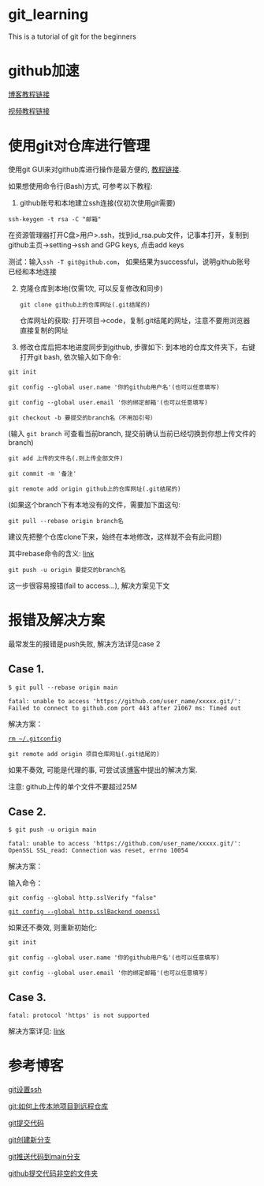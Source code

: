# git_learning

This is a tutorial of git for the beginners

# github加速

[博客教程链接](https://blog.csdn.net/qq_51688013/article/details/123402986)

[视频教程链接](https://www.bilibili.com/video/BV1za411j79T?spm_id_from=333.337.search-card.all.click&vd_source=589132dab1c04f6e167670673a35576agt)



# 使用git对仓库进行管理  

使用git GUI来对github库进行操作是最方便的, [教程链接](https://blog.csdn.net/m0_37273490/article/details/80517057). 

如果想使用命令行(Bash)方式, 可参考以下教程:

1. github账号和本地建立ssh连接(仅初次使用git需要)

`ssh-keygen -t rsa -C "邮箱"`

在资源管理器打开C盘>用户>.ssh，找到id_rsa.pub文件，记事本打开，复制到github主页->setting->ssh and GPG keys, 点击add keys

测试：输入`ssh -T git@github.com`， 如果结果为successful，说明github账号已经和本地连接

2. 克隆仓库到本地(仅需1次, 可以反复修改和同步)

   `git clone github上的仓库网址(.git结尾的)`

   仓库网址的获取: 打开项目->code，复制.git结尾的网址，注意不要用浏览器直接复制的网址

3. 修改仓库后把本地进度同步到github, 步骤如下: 到本地的仓库文件夹下，右键打开git bash, 依次输入如下命令:

`git init`

`git config --global user.name '你的github用户名'(也可以任意填写)`

`git config --global user.email '你的绑定邮箱'(也可以任意填写)`

`git checkout -b 要提交的branch名（不用加引号）`

(输入 `git branch`  可查看当前branch, 提交前确认当前已经切换到你想上传文件的branch)

`git add 上传的文件名(.则上传全部文件)`

`git commit -m '备注'`

`git remote add origin github上的仓库网址(.git结尾的)`

(如果这个branch下有本地没有的文件，需要加下面这句:

`git pull --rebase origin branch名`

建议先把整个仓库clone下来，始终在本地修改，这样就不会有此问题)

其中rebase命令的含义: [link](https://blog.csdn.net/m0_69424697/article/details/125106290)

`git push -u origin 要提交的branch名`

这一步很容易报错(fail to access...), 解决方案见下文

# 报错及解决方案

最常发生的报错是push失败, 解决方法详见case 2

## Case 1.

```
$ git pull --rebase origin main

fatal: unable to access 'https://github.com/user_name/xxxxx.git/': Failed to connect to github.com port 443 after 21067 ms: Timed out
```

解决方案：

[`rm ~/.gitconfig`](https://blog.csdn.net/Emily_JYN/article/details/117679831)

`git remote add origin 项目仓库网址(.git结尾的)`

如果不奏效, 可能是代理的事, 可尝试该[博客](https://blog.csdn.net/ESCM_/article/details/124498679)中提出的解决方案.

注意: github上传的单个文件不要超过25M

## Case 2.

```
$ git push -u origin main

fatal: unable to access 'https://github.com/user_name/xxxxx.git/': OpenSSL SSL_read: Connection was reset, errno 10054
```

解决方案： 

输入命令：

`git config --global http.sslVerify "false"`

[`git config --global http.sslBackend openssl`](https://blog.csdn.net/xiaobudong_007/article/details/115113066)

如果还不奏效, 则重新初始化: 

`git init`

`git config --global user.name '你的github用户名'(也可以任意填写)`

`git config --global user.email '你的绑定邮箱'(也可以任意填写)`

## Case 3.

`fatal: protocol 'https' is not supported `

解决方案详见: [link](https://blog.csdn.net/codererer/article/details/105303972)

# 参考博客

[git设置ssh](https://www.jianshu.com/p/ee2578821d49)

[git:如何上传本地项目到远程仓库](https://blog.csdn.net/weixin_46471601/article/details/124996250)

[git提交代码](https://blog.csdn.net/qq_46032550/article/details/121684365)

[git创建新分支](https://blog.csdn.net/qq_37899792/article/details/121328761)

[git推送代码到main分支](https://www.bilibili.com/read/cv8633117/)

[github提交代码非空的文件夹](https://www.cnblogs.com/zhangshijiezsj/p/14848801.html)
